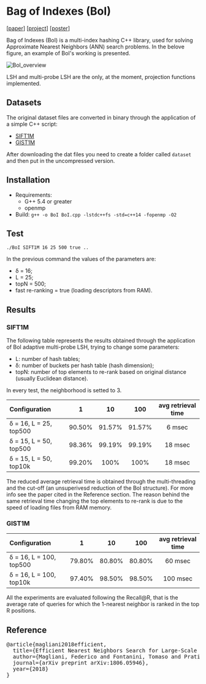 # Bag of Indexes (BoI)

[[paper](https://arxiv.org/abs/1806.05946)] [[project](http://implab.ce.unipr.it/?page_id=787)] [[poster](http://implab.ce.unipr.it/wp-content/uploads/2018/07/conference_poster_6.pdf)]

Bag of Indexes (BoI) is a multi-index hashing C++ library, used for solving Approximate Nearest Neighbors (ANN) search problems. In the belove figure, an example of BoI's working is presented.

![BoI_overview](http://implab.ce.unipr.it/wp-content/uploads/2018/06/BoI.png)

LSH and multi-probe LSH are the only, at the moment, projection functions implemented.

## Datasets
The original dataset files are converted in binary through the application of a simple C++ script:
- [SIFT1M](https://drive.google.com/open?id=1w7doJHujhINbR6HXF73_H-udlxL5btiI)
- [GIST1M](https://drive.google.com/open?id=13gnQlNUCdSIdnpZYDr3MUMp4vHQiyo4L) 

After downloading the dat files you need to create a folder called `dataset ` and then put in the uncompressed version.

## Installation
* Requirements:
  * G++ 5.4 or greater
  * openmp
* Build:
` g++ -o BoI BoI.cpp -lstdc++fs -std=c++14 -fopenmp -O2 `

## Test
` ./BoI SIFT1M 16 25 500 true .. `

In the previous command the values of the parameters are:
* δ = 16;
* L = 25;
* topN = 500;
* fast re-ranking = true (loading descriptors from RAM).

## Results

### SIFT1M
The following table represents the results obtained through the application of BoI adaptive multi-probe LSH, trying to change some parameters: 
 * L: number of hash tables;
 * δ: number of buckets per hash table (hash dimension);
 * topN: number of top elements to re-rank based on original distance (usually Euclidean distance).
 
 In every test, the neighborhood is setted to 3.

| Configuration        | 1           | 10  | 100 | avg retrieval time |
| :------------- |:-------------:| :-----:| :---:| :---------:|
| δ = 16, L = 25, top500 | 90.50%   | 91.57% | 91.57% | 6 msec |
| δ = 15, L = 50, top500 | 98.36%   | 99.19% | 99.19% | 18 msec |
| δ = 15, L = 50, top10k | 99.20%   | 100%   | 100%   | 18 msec |

The reduced average retrieval time is obtained through the multi-threading and the cut-off (an unsuperivesd reduction of the BoI structure). For more info see the paper cited in the Reference section.
The reason behind the same retrieval time changing the top elements to re-rank is due to the speed of loading files from RAM memory.

### GIST1M

| Configuration        | 1           | 10  | 100 | avg retrieval time |
| :------------- |:-------------:| :-----:| :---:| :---------:|
| δ = 16, L = 100, top500 | 79.80%   | 80.80% | 80.80% | 60 msec |
| δ = 16, L = 100, top10k | 97.40%   | 98.50%   | 98.50%   | 100 msec |

All the experiments are evaluated following the Recall@R, that is the average rate of queries for which the 1-nearest neighbor is ranked in the top R positions.

## Reference

<pre>@article{magliani2018efficient,
  title={Efficient Nearest Neighbors Search for Large-Scale Landmark Recognition},
  author={Magliani, Federico and Fontanini, Tomaso and Prati, Andrea},
  journal={arXiv preprint arXiv:1806.05946},
  year={2018}
}</pre>
